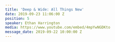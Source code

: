 ```yaml
---
title: 'Deep & Wide: All Things New'
date: 2019-09-23 11:06:00 Z
position: 5
speaker: Ethan Harrington
media: https://www.youtube.com/embed/4mpYwNGDKto
message_date: 2019-09-22 10:00:00 Z
---
```


